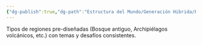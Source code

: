 ```yaml
---
{"dg-publish":true,"dg-path":"Estructura del Mundo/Generación Hibrida/Plantillas Regionales.md","permalink":"/estructura-del-mundo/generacion-hibrida/plantillas-regionales/","dgPassFrontmatter":true}
---
```



Tipos de regiones pre-diseñadas (Bosque antiguo, Archipiélagos volcánicos, etc.) con temas y desafíos consistentes.